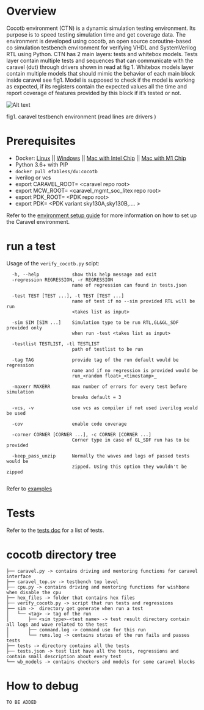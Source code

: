 Overview
========

Cocotb environment (CTN) is a dynamic simulation testing environment. Its purpose is to speed testing simulation time and get coverage data. The environment is developed using cocotb, an open source coroutine-based co simulation testbench environment for verifying VHDL and SystemVerilog RTL using Python. CTN has 2 main layers: tests and  whitebox models. Tests layer contain multiple tests and sequences that can communicate with the caravel (dut)  through drivers shown in read at fig 1. Whitebox models layer contain multiple models that should mimic the behavior of each main block inside caravel see fig1. Model is supposed to check if the model is working as expected, if its registers contain the expected values all the time and report coverage of features provided by this block if it’s tested or not. 


 <img src="doc/CTN.png" alt="Alt text" title="fig1. caravel testbench environment (read lines are drivers )">

fig1. caravel testbench environment (read lines are drivers )

Prerequisites
=============

- Docker: [Linux](https://hub.docker.com/search?q=&type=edition&offering=community&operating_system=linux&utm_source=docker&utm_medium=webreferral&utm_campaign=dd-smartbutton&utm_location=header) ||  [Windows](https://desktop.docker.com/win/main/amd64/Docker%20Desktop%20Installer.exe?utm_source=docker&utm_medium=webreferral&utm_campaign=dd-smartbutton&utm_location=header) || [Mac with Intel Chip](https://desktop.docker.com/mac/main/amd64/Docker.dmg?utm_source=docker&utm_medium=webreferral&utm_campaign=dd-smartbutton&utm_location=header) || [Mac with M1 Chip](https://desktop.docker.com/mac/main/arm64/Docker.dmg?utm_source=docker&utm_medium=webreferral&utm_campaign=dd-smartbutton&utm_location=header)
- Python 3.6+ with PIP
- ```docker pull efabless/dv:cocotb```
- iverilog or vcs 
- export CARAVEL_ROOT= \<caravel repo root\>
- export MCW_ROOT= \<caravel_mgmt_soc_litex repo root\>
- export PDK_ROOT= \<PDK repo root\>
- export PDK= \<PDK variant sky130A,sky130B,.... \>

Refer to the [environment setup guide](doc/commands_example/README.md) for more information on how to set up the Caravel environment.

run a test  
==========

Usage of the `verify_cocotb.py` scipt:

```
  -h, --help            show this help message and exit
  -regression REGRESSION, -r REGRESSION
                        name of regression can found in tests.json

  -test TEST [TEST ...], -t TEST [TEST ...]
                        name of test if no --sim provided RTL will be run
                        <takes list as input>

  -sim SIM [SIM ...]    Simulation type to be run RTL,GL&GL_SDF provided only
                        when run -test <takes list as input>

  -testlist TESTLIST, -tl TESTLIST
                        path of testlist to be run

  -tag TAG              provide tag of the run default would be regression
                        name and if no regression is provided would be
                        run_<random float>_<timestamp>_

  -maxerr MAXERR        max number of errors for every test before simulation
                        breaks default = 3

  -vcs, -v              use vcs as compiler if not used iverilog would be used

  -cov                  enable code coverage

  -corner CORNER [CORNER ...], -c CORNER [CORNER ...]
                        Corner type in case of GL_SDF run has to be provided

  -keep_pass_unzip      Normally the waves and logs of passed tests would be
                        zipped. Using this option they wouldn't be zipped
                        
```
Refer to [examples](doc/commands_example/README.md) 

Tests
=====

Refer to the [tests doc](doc/tests/README.md) for a list of tests.

cocotb directory tree
=====================

```
├── caravel.py -> contains driving and mentoring functions for caravel interface
├── caravel_top.sv -> testbench top level 
├── cpu.py -> contains driving and mentoring functions for wishbone when disable the cpu 
├── hex_files -> folder that contains hex files 
├── verify_cocotb.py -> script that run tests and regressions 
├── sim ->  directory get generate when run a test
│   └── <tag> -> tag of the run  
│       ├── <sim type>-<test name> -> test result directory contain all logs and wave related to the test
│       ├── command.log -> command use for this run 
│       └── runs.log -> contains status of the run fails and passes tests 
├── tests -> directory contains all the tests 
├── tests.json -> test list have all the tests, regressions and contain small description about every test 
└── wb_models -> contains checkers and models for some caravel blocks 

```

How to debug
============

`TO BE ADDED`

